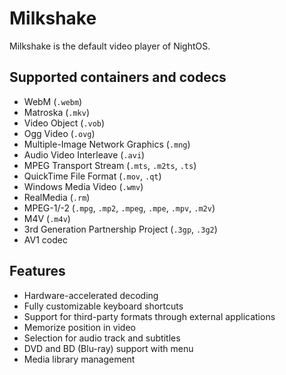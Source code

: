 # Milkshake

Milkshake is the default video player of NightOS.

## Supported containers and codecs

- WebM (`.webm`)
- Matroska (`.mkv`)
- Video Object (`.vob`)
- Ogg Video (`.ovg`)
- Multiple-Image Network Graphics (`.mng`)
- Audio Video Interleave (`.avi`)
- MPEG Transport Stream (`.mts`, `.m2ts`, `.ts`)
- QuickTime File Format (`.mov`, `.qt`)
- Windows Media Video (`.wmv`)
- RealMedia (`.rm`)
- MPEG-1/-2 (`.mpg`, `.mp2`, `.mpeg`, `.mpe`, `.mpv`, `.m2v`)
- M4V (`.m4v`)
- 3rd Generation Partnership Project (`.3gp`, `.3g2`)
- AV1 codec

## Features

- Hardware-accelerated decoding
- Fully customizable keyboard shortcuts
- Support for third-party formats through external applications
- Memorize position in video
- Selection for audio track and subtitles
- DVD and BD (Blu-ray) support with menu
- Media library management